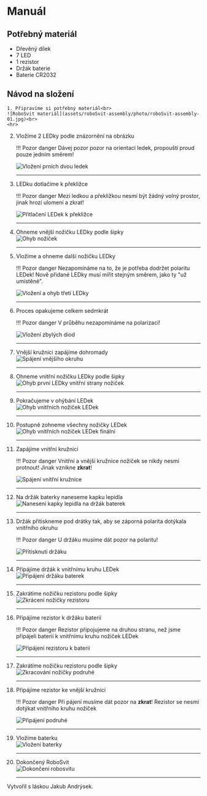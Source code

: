 # Manuál

## Potřebný materiál
- Dřevěný dílek
- 7 LED
- 1 rezistor
- Držák baterie
- Baterie CR2032

## Návod na složení
    1. Připravíme si potřebný materiál<br>
    ![RoboSvit materiál](assets/roboSvit-assembly/photo/roboSvit-assembly-01.jpg)<br>
    <hr>

2. Vložíme 2 LEDky podle znázornění na obrázku<br>

    !!! Pozor danger
        Dávej pozor pozor na orientaci ledek, propouští proud pouze jedním směrem!

    ![Vložení prních dvou ledek](assets/roboSvit-assembly/photo/roboSvit-assembly-02.jpg)<br>
    <hr>

3. LEDku dotlačíme k překližce<br>

    !!! Pozor danger
        Mezi ledkou a překližkou nesmí být žádný volný prostor, jinak hrozí ulomení a zkrat!

    ![Přitlačení LEDek k překližce](assets/roboSvit-assembly/photo/roboSvit-assembly-03.jpg)<br>
    <hr>

4. Ohneme vnější nožičku LEDky podle šipky<br>
    ![Ohyb nožiček](assets/roboSvit-assembly/photo/roboSvit-assembly-04.jpg)<br>
    <hr>

5. Vložíme a ohneme další nožičku LEDky<br>

    !!! Pozor danger
        Nezapomínáme na to, že je potřeba dodržet polaritu LEDek! Nově přidané LEDky musí mířit stejným směrem, jako ty "už umístěné".

    ![Vložení a ohyb třetí LEDky](assets/roboSvit-assembly/photo/roboSvit-assembly-05.jpg)<br>
    <hr>

6. Proces opakujeme celkem sedmkrát<br>

    !!! Pozor danger
        V průběhu nezapomínáme na polarizaci!

    ![Vložení zbylých diod](assets/roboSvit-assembly/photo/roboSvit-assembly-06.jpg)<br>
    <hr>

7. Vnější kružnici zapájíme dohromady<br>
    ![Spájení vnějšího okruhu](assets/roboSvit-assembly/photo/roboSvit-assembly-07.jpg)<br>
    <hr>

8. Ohneme vnitřní nožičku LEDky podle šipky<br>
    ![Ohyb první LEDky vnitřní strany nožiček](assets/roboSvit-assembly/photo/roboSvit-assembly-08.jpg)<br>
    <hr>

9. Pokračujeme v ohýbání LEDek<br>
    ![Ohyb vnitřních nožiček LEDek](assets/roboSvit-assembly/photo/roboSvit-assembly-09.jpg)<br>
    <hr>

10. Postupně zohneme všechny nožičky LEDek<br>
    ![Ohyb vnitřních nožiček LEDek finální](assets/roboSvit-assembly/photo/roboSvit-assembly-10.jpg)<br>
    <hr>

11. Zapájíme vnitřní kružnici<br>

    !!! Pozor danger
        Vnitřní a vnější kružnice nožiček se nikdy nesmí protnout! Jinak vznikne **zkrat**!

    ![Spájení vnítřní kružnice](assets/roboSvit-assembly/photo/roboSvit-assembly-11.jpg)<br>
    <hr>

12. Na držák baterky naneseme kapku lepidla<br>
    ![Nanesení kapky lepidla na držák baterek](assets/roboSvit-assembly/photo/roboSvit-assembly-12.jpg)<br>
    <hr>

13. Držák přitiskneme pod drátky tak, aby se záporná polarita dotýkala vnitřního okruhu<br>

    !!! Pozor danger
        U držáku musíme dát pozor na polaritu!

    ![Přitisknutí držáku](assets/roboSvit-assembly/photo/roboSvit-assembly-13.jpg)<br>
    <hr>

14. Připájíme držák k vnitřnímu kruhu LEDek<br>
    ![Připájení držáku baterek](assets/roboSvit-assembly/photo/roboSvit-assembly-14.jpg)<br>
    <hr>

15. Zakrátíme nožičku rezistoru podle šipky<br>
    ![Zkrácení nožičky rezistoru](assets/roboSvit-assembly/photo/roboSvit-assembly-15.jpg)<br>
    <hr>

16. Připájíme rezistor k držáku baterií<br>

    !!! Pozor danger
        Rezistor připojujeme na druhou stranu, než jsme připájeli baterii k vnitřnímu kruhu nožiček LEDek

    ![Připájení rezistoru k baterii](assets/roboSvit-assembly/photo/roboSvit-assembly-16.jpg)<br>
    <hr>

17. Zakrátíme nožičku rezistoru podle šipky<br>
    ![Zkracování nožičky podruhé](assets/roboSvit-assembly/photo/roboSvit-assembly-17.jpg)<br>
    <hr>

18. Připájíme rezistor ke vnější kružnici<br>

    !!! Pozor danger
        Při pájení musíme dát pozor na **zkrat**! Rezistor se nesmí dotýkat vnitřního kruhu nožiček
        
    ![Připájení podruhé](assets/roboSvit-assembly/photo/roboSvit-assembly-18.jpg)<br>
    <hr>

19. Vložíme baterku<br>
    ![Vložení baterky](assets/roboSvit-assembly/photo/roboSvit-assembly-19.jpg)<br>
    <hr>

20. Dokončený RoboSvit<br>
    ![Dokončení robosvitu](assets/roboSvit-assembly/photo/roboSvit-assembly-20.jpg)<br>
    <hr>

Vytvořil s láskou Jakub Andrýsek.